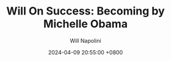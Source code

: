 ---
title: "Will On Success: Becoming by Michelle Obama"
author: Will Napolini
date: 2024-04-09 20:55:00 +0800
categories: [Mindset, Book-summaries]
tags:
  [
    becoming-michelle-obama,
    michelle-obama,
    autobiography,
    first-lady,
    white-house,
    barack-obama,
    life-story,
    inspirational,
    strength,
    resilience,
    women-empowerment,
    education,
    healthy-living,
    family,
    career,
    self-discovery,
    personal-growth,
    role-models,
    memoir,
    life-lessons,
    motherhood,
    overcoming-challenges
  ]
image: https://pbs.twimg.com/media/GO1evKeXUAEBlj9?format=jpg&name=large
alt: "Will On Success: Becoming by Michelle Obama"
fallback:
  - 
  # Replace with the URL of your backup image
  -
  # Replace with the URL of your backup image
---